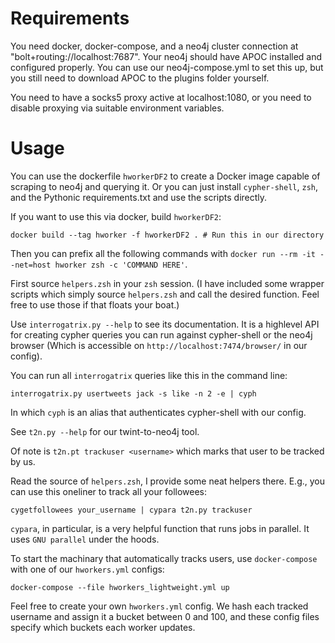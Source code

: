 # Requirements
You need docker, docker-compose, and a neo4j cluster connection at "bolt+routing://localhost:7687". Your neo4j should have APOC installed and configured properly. You can use our neo4j-compose.yml to set this up, but you still need to download APOC to the plugins folder yourself.

You need to have a socks5 proxy active at localhost:1080, or you need to disable proxying via suitable environment variables.

# Usage
You can use the dockerfile `hworkerDF2` to create a Docker image capable of scraping to neo4j and querying it. Or you can just install `cypher-shell`, `zsh`, and the Pythonic requirements.txt and use the scripts directly.

If you want to use this via docker, build `hworkerDF2`:

`docker build --tag hworker -f hworkerDF2 . # Run this in our directory`

Then you can prefix all the following commands with `docker run --rm -it --net=host hworker zsh -c 'COMMAND HERE'`.

First source `helpers.zsh` in your `zsh` session. (I have included some wrapper scripts which simply source `helpers.zsh` and call the desired function. Feel free to use those if that floats your boat.)

Use `interrogatrix.py --help` to see its documentation. It is a highlevel API for creating cypher queries you can run against cypher-shell or the neo4j browser (Which is accessible on `http://localhost:7474/browser/` in our config).

You can run all `interrogatrix` queries like this in the command line:

`interrogatrix.py usertweets jack -s like -n 2 -e | cyph`

In which `cyph` is an alias that authenticates cypher-shell with our config.

See `t2n.py --help` for our twint-to-neo4j tool.

Of note is `t2n.pt trackuser <username>` which marks that user to be tracked by us.

Read the source of `helpers.zsh`, I provide some neat helpers there. E.g., you can use this oneliner to track all your followees:

`cygetfollowees your_username | cypara t2n.py trackuser`

`cypara`, in particular, is a very helpful function that runs jobs in parallel. It uses `GNU parallel` under the hoods.

To start the machinary that automatically tracks users, use `docker-compose` with one of our `hworkers.yml` configs:

`docker-compose --file hworkers_lightweight.yml up`

Feel free to create your own `hworkers.yml` config. We hash each tracked username and assign it a bucket between 0 and 100, and these config files specify which buckets each worker updates.
